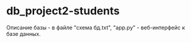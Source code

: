 # db_project2-students
Описание базы - в файле "схема бд.txt", "app.py" - веб-интерфейс к базе данных.
